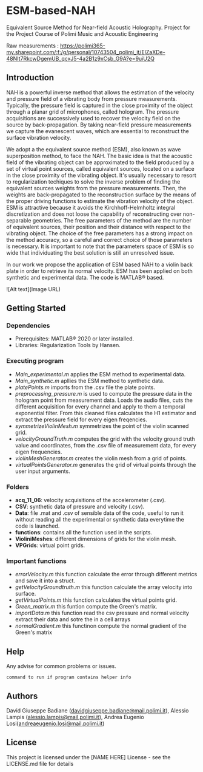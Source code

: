 # ESM-based-NAH
Equivalent Source Method for Near-field Acoustic Holography. Project for the Project Course of Polimi Music and Acoustic Engineering

Raw measurements : https://polimi365-my.sharepoint.com/:f:/g/personal/10743504_polimi_it/ElZaXDe-48NIt7RkcwDgemUB_qcxJ5-4a2B1z9xCsb_G9A?e=9uiU2Q

## Introduction

NAH is a powerful inverse method that allows the estimation of the velocity and pressure field of a vibrating body from pressure measurements. Typically, the pressure field is captured in the close proximity of the object through a planar grid of microphones, called hologram. The pressure acquisitions are successively used to recover the velocity field on the source by back-propagation. By taking near-field pressure measurements we capture the evanescent waves, which are essential to reconstruct the surface vibration velocity.

We adopt a  the equivalent source method (ESM), also known as wave superposition method, to face the NAH. The basic idea is that the acoustic field of the vibrating object can be approximated to the field produced by a set of virtual point sources, called equivalent sources, located on a surface in the close proximity of the vibrating object. It's usually necessary to resort to regularization techiques to solve the inverse problem of finding the equivalent sources weights from the pressure measurements. Then, the weights are back-propagated to the reconstruction surface by the means of the proper driving functions to estimate the vibration velocity of the object. ESM is attractive because it avoids the Kirchhoff-Helmholtz integral discretization and does not loose the capability of reconstructing over non-separable geometries. The free parameters of the method are the number of equivalent sources, their position and their distance with respect to the vibrating object. The choice of the free parameters has a strong impact on the method accuracy, so a careful and correct choice of those parameters is necessary. It is important to note that the parameters space of ESM is so wide that individuating the best solution is still an unresolved issue. 

In our work we propose the application of ESM based NAH to a violin back plate in order to retrieve its normal velocity. ESM has been applied on both synthetic and experimental data. The code is MATLAB® based.

![Alt text](Image URL)

## Getting Started

### Dependencies

* Prerequisites: MATLAB® 2020 or later installed.
* Libraries: Regularization Tools by Hansen.

### Executing program

* *Main_experimental.m* applies the ESM method to experimental data.
* *Main_synthetic.m* apllies the ESM method to synthetic data.
* *platePoints.m* imports from the .csv file the plate points.
* *preprocessing_pressure.m* is used to compute the pressure data in the hologram point from measurement data. Loads the audio files, cuts the different acquisition for every channel and apply to them a temporal exponential filter. From this cleaned files calculates the H1 estimator and extract the pressure field for every eigen freqencies.
* *symmetrizeViolinMesh.m* symmetrizes the point of the violin scanned grid.
* *velocityGroundTruth.m* computes the grid with the velocity ground truth value and coordinates, from the .csv file of measurement data, for every eigen frequencies.
* *violinMeshGenerator.m* creates the violin mesh from a grid of points.
* *virtualPointsGenerator.m* generates the grid of virtual points through the user input arguments.

### Folders
* **acq_11_06**: velocity acquisitions of the accelerometer (.csv).
* **CSV**: synthetic data of pressure and velocity (.csv).
* **Data**: file .mat and .csv of sensible data of the code, useful to run it without reading all the experimental or synthetic data everytime the code is launched.
* **functions**: contains all the function used in the scripts.
* **VioliniMeshes**: different dimensions of grids for the violin mesh.
* **VPGrids**: virtual point grids.

### Important functions
* *errorVelocity.m* this function calculate the error through different metrics and save it into a struct.
* *getVelocityGroundtruth.m* this function calculate the array velocity into surface.
* *getVirtualPoints.m* this function calculates the virtual points grid.
* *Green_matrix.m* this funtion compute the Green's matrix.
* *importData.m* this function read the csv pressure and normal velocity extract their data and sotre the in a cell arrays
* *normalGradient.m* this functinon compute the normal gradient of the Green's matrix

## Help

Any advise for common problems or issues.
```
command to run if program contains helper info
```

## Authors

David Giuseppe Badiane (davidgiuseppe.badiane@mail.polimi.it), Alessio Lampis (alessio.lampis@mail.polimi.it), Andrea Eugenio Losi(andreaeugenio.losi@mail.polimi.it)


## License

This project is licensed under the [NAME HERE] License - see the LICENSE.md file for details
